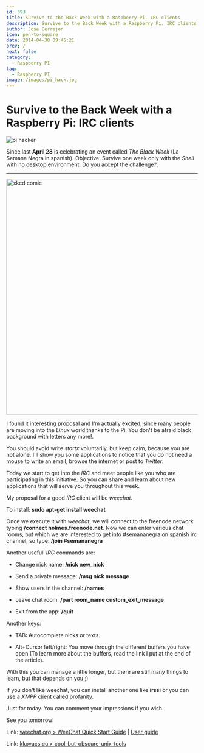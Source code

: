 ```yaml
---
id: 393
title: Survive to the Back Week with a Raspberry Pi. IRC clients
description: Survive to the Back Week with a Raspberry Pi. IRC clients
author: Jose Cerrejon
icon: pen-to-square
date: 2014-04-30 09:45:21
prev: /
next: false
category:
  - Raspberry PI
tag:
  - Raspberry PI
image: /images/pi_hack.jpg
---
```


# Survive to the Back Week with a Raspberry Pi: IRC clients

![pi hacker](/images/pi_hack.jpg)

Since last **April 28** is celebrating an event called *The Black Week* (La Semana Negra in spanish). Objective: Survive one week only with the *Shell* with no desktop environment. Do you accept the challenge?.

- - -
<img src="http://imgs.xkcd.com/comics/tar.png" alt="xkcd comic" width="620px">

I found it interesting proposal and I'm actually excited, since many people are moving into the *Linux* world thanks to the Pi. You don't be afraid black background with letters any more!.

You should avoid write *startx* voluntarily, but keep calm, because you are not alone. I'll show you some applications to notice that you do not need a mouse to write an email, browse the internet or post to *Twitter*.

Today we start to get into the *IRC* and meet people like you who are participating in this initiative. So you can share and learn about new applications that will serve you throughout this week.

My proposal for a good *IRC* client will be *weechat*.

To install: **sudo apt-get install weechat**

Once we execute it with *weechat*, we will connect to the freenode network typing **/connect holmes.freenode.net**. Now we can enter various chat rooms, but which we are interested to get into #semananegra on spanish irc channel, so type: **/join #semananegra**

Another usefull *IRC* commands are:

* Change nick name: **/nick new_nick**

* Send a private message: **/msg nick message**

* Show users in the channel: **/names**

* Leave chat room: **/part room_name custom_exit_message**

* Exit from the app: **/quit**

Another keys:

* TAB: Autocomplete nicks or texts.

* Alt+Cursor left/right: You move through the different buffers you have open (To learn more about the buffers, read the link I put at the end of the article).

With this you can manage a little longer, but there are still many things to learn, but that depends on you ;)

If you don't like weechat, you can install another one like **irssi** or you can use a *XMPP* client called [profanity](http://www.profanity.im/index.html).

Just for today. You can comment your impressions if you wish.

See you tomorrow!


Link: [weechat.org > WeeChat Quick Start Guide](http://www.weechat.org/files/doc/devel/weechat_quickstart.en.html) | [User guide](http://www.weechat.org/files/doc/stable/weechat_user.en.html)

Link: [kkovacs.eu > cool-but-obscure-unix-tools](http://kkovacs.eu/cool-but-obscure-unix-tools)